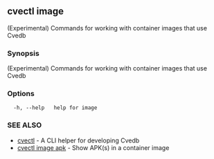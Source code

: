 ## cvectl image

(Experimental) Commands for working with container images that use Cvedb

### Synopsis

(Experimental) Commands for working with container images that use Cvedb

### Options

```
  -h, --help   help for image
```

### SEE ALSO

* [cvectl](cvectl.md)	 - A CLI helper for developing Cvedb
* [cvectl image apk](cvectl_image_apk.md)	 - Show APK(s) in a container image

